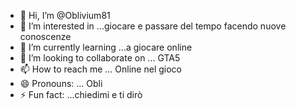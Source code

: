 - 👋 Hi, I’m @Oblivium81
- 👀 I’m interested in ...giocare e passare del tempo facendo nuove conoscenze
- 🌱 I’m currently learning ...a giocare online 
- 💞️ I’m looking to collaborate on ... GTA5
- 📫 How to reach me ... Online nel gioco 
- 😄 Pronouns: ... Obli
- ⚡ Fun fact: ...chiedimi e ti dirò

<!---
Oblivium81/Oblivium81 is a ✨ special ✨ repository because its `README.md` (this file) appears on your GitHub profile.
You can click the Preview link to take a look at your changes.
--->
